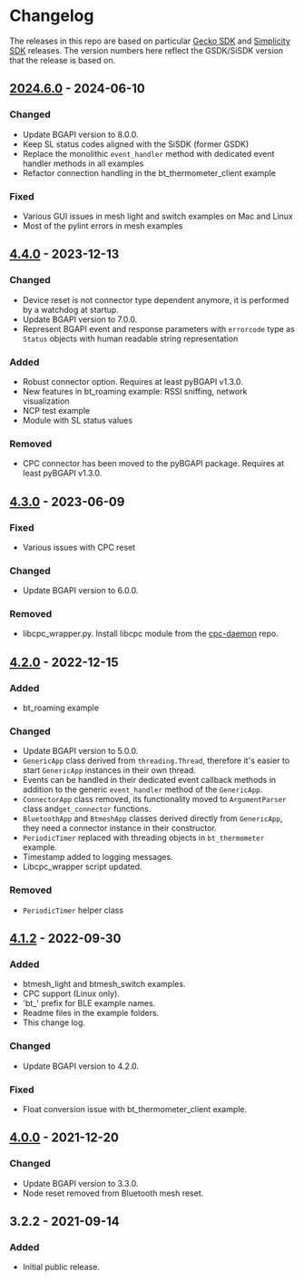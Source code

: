 # Changelog

The releases in this repo are based on particular [Gecko SDK](https://github.com/SiliconLabs/gecko_sdk/releases)
and [Simplicity SDK](https://github.com/SiliconLabs/simplicity_sdk/releases) releases.
The version numbers here reflect the GSDK/SiSDK version that the release is based on.

## [2024.6.0] - 2024-06-10

### Changed
- Update BGAPI version to 8.0.0.
- Keep SL status codes aligned with the SiSDK (former GSDK)
- Replace the monolithic `event_handler` method with dedicated event handler methods in all examples
- Refactor connection handling in the bt_thermometer_client example

### Fixed
- Various GUI issues in mesh light and switch examples on Mac and Linux
- Most of the pylint errors in mesh examples

## [4.4.0] - 2023-12-13

### Changed
- Device reset is not connector type dependent anymore, it is performed by a watchdog at startup.
- Update BGAPI version to 7.0.0.
- Represent BGAPI event and response parameters with `errorcode` type as `Status` objects with human readable string representation

### Added
- Robust connector option. Requires at least pyBGAPI v1.3.0.
- New features in bt_roaming example: RSSI sniffing, network visualization
- NCP test example
- Module with SL status values

### Removed
- CPC connector has been moved to the pyBGAPI package. Requires at least pyBGAPI v1.3.0.

## [4.3.0] - 2023-06-09

### Fixed
- Various issues with CPC reset

### Changed
- Update BGAPI version to 6.0.0.

### Removed
- libcpc_wrapper.py. Install libcpc module from the [cpc-daemon](https://github.com/SiliconLabs/cpc-daemon) repo.

## [4.2.0] - 2022-12-15

### Added
- bt_roaming example

### Changed
- Update BGAPI version to 5.0.0.
- `GenericApp` class derived from `threading.Thread`, therefore it's easier to
  start `GenericApp` instances in their own thread.
- Events can be handled in their dedicated event callback methods in addition to
  the generic `event_handler` method of the `GenericApp`.
- `ConnectorApp` class removed, its functionality moved to `ArgumentParser` class
  and`get_connector` functions.
- `BluetoothApp` and `BtmeshApp` classes derived directly from `GenericApp`,
  they need a connector instance in their constructor.
- `PeriodicTimer` replaced with threading objects in `bt_thermometer` example.
- Timestamp added to logging messages.
- Libcpc_wrapper script updated.

### Removed
- `PeriodicTimer` helper class

## [4.1.2] - 2022-09-30
### Added
- btmesh_light and btmesh_switch examples.
- CPC support (Linux only).
- 'bt_' prefix for BLE example names.
- Readme files in the example folders.
- This change log.

### Changed
- Update BGAPI version to 4.2.0.

### Fixed
- Float conversion issue with bt_thermometer_client example.

## [4.0.0] - 2021-12-20
### Changed
- Update BGAPI version to 3.3.0.
- Node reset removed from Bluetooth mesh reset.

## 3.2.2 - 2021-09-14
### Added
- Initial public release.

[2024.6.0]: https://github.com/SiliconLabs/simplicity_sdk/releases/tag/v2024.6.0
[4.4.0]: https://github.com/SiliconLabs/gecko_sdk/releases/tag/v4.4.0
[4.3.0]: https://github.com/SiliconLabs/gecko_sdk/releases/tag/v4.3.0
[4.2.0]: https://github.com/SiliconLabs/gecko_sdk/releases/tag/v4.2.0
[4.1.2]: https://github.com/SiliconLabs/gecko_sdk/releases/tag/v4.1.2
[4.0.0]: https://github.com/SiliconLabs/gecko_sdk/releases/tag/v4.0.0
